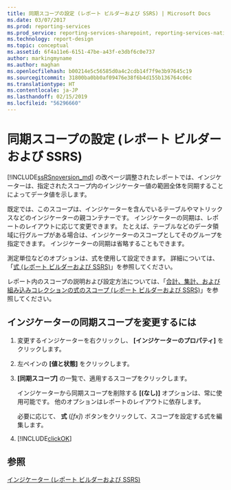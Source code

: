 ```yaml
---
title: 同期スコープの設定 (レポート ビルダーおよび SSRS) | Microsoft Docs
ms.date: 03/07/2017
ms.prod: reporting-services
ms.prod_service: reporting-services-sharepoint, reporting-services-native
ms.technology: report-design
ms.topic: conceptual
ms.assetid: 6f4a11e6-6151-47be-a43f-e3dbf6c0e737
author: markingmyname
ms.author: maghan
ms.openlocfilehash: b00214e5c56585d0a4c2cdb14f7f9e3b97645c19
ms.sourcegitcommit: 31800ba0bb0af09476e38f6b4d155b136764c06c
ms.translationtype: HT
ms.contentlocale: ja-JP
ms.lasthandoff: 02/15/2019
ms.locfileid: "56296660"
---
```

# <a name="set-synchronization-scope-report-builder-and-ssrs"></a>同期スコープの設定 (レポート ビルダーおよび SSRS)
  [!INCLUDE[ssRSnoversion_md](../../includes/ssrsnoversion-md.md)] の改ページ調整されたレポートでは、インジケーターは、指定されたスコープ内のインジケーター値の範囲全体を同期することによってデータ値を示します。   
    
  既定では、このスコープは、インジケーターを含んでいるテーブルやマトリックスなどのインジケーターの親コンテナーです。 インジケーターの同期は、レポートのレイアウトに応じて変更できます。 たとえば、テーブルなどのデータ領域に行グループがある場合は、インジケーターのスコープとしてそのグループを指定できます。 インジケーターの同期は省略することもできます。  
  
 測定単位などのオプションは、式を使用して設定できます。 詳細については、「[式 (レポート ビルダーおよび SSRS)](../../reporting-services/report-design/expressions-report-builder-and-ssrs.md)」を参照してください。  
  
 レポート内のスコープの説明および設定方法については、「[合計、集計、および組み込みコレクションの式のスコープ &#40;レポート ビルダーおよび SSRS&#41;](../../reporting-services/report-design/expression-scope-for-totals-aggregates-and-built-in-collections.md)」を参照してください。  
  
## <a name="to-change-the-synchronization-scope-of-an-indicator"></a>インジケーターの同期スコープを変更するには  
  
1.  変更するインジケーターを右クリックし、 **[インジケーターのプロパティ]** をクリックします。  
  
2.  左ペインの **[値と状態]** をクリックします。  
  
3.  **[同期スコープ]** の一覧で、適用するスコープをクリックします。  
  
     インジケーターから同期スコープを削除する **[(なし)]** オプションは、常に使用可能です。 他のオプションはレポートのレイアウトに依存します。  
  
     必要に応じて、 **式** (*[fx]*) ボタンをクリックして、スコープを設定する式を編集します。  
  
4.  [!INCLUDE[clickOK](../../includes/clickok-md.md)]  
  
## <a name="see-also"></a>参照  
 [インジケーター &#40;レポート ビルダーおよび SSRS&#41;](../../reporting-services/report-design/indicators-report-builder-and-ssrs.md)  
  
  
